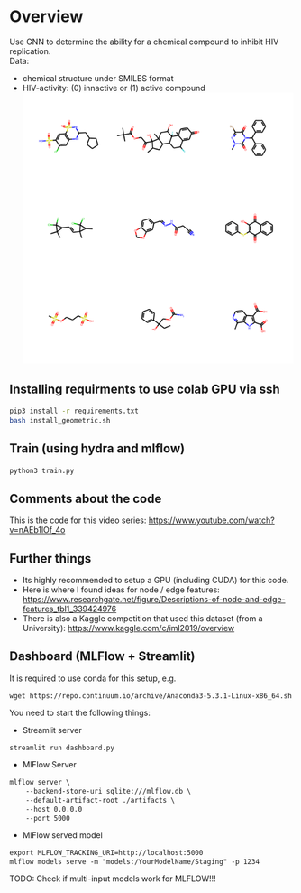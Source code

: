 # Overview
Use GNN to determine the ability for a chemical compound to inhibit HIV replication.       
Data:   
- chemical structure under SMILES format   
- HIV-activity: (0) innactive or (1) active compound
![hydra_folders](/github_images/output.png?raw=true)

## Installing requirments to use colab GPU via ssh
```bash
pip3 install -r requirements.txt
bash install_geometric.sh
```

## Train (using hydra and mlflow)
```bash
python3 train.py
```


## Comments about the code
This is the code for this video series: https://www.youtube.com/watch?v=nAEb1lOf_4o

## Further things
- Its highly recommended to setup a GPU (including CUDA) for this code. 
- Here is where I found ideas for node / edge features: https://www.researchgate.net/figure/Descriptions-of-node-and-edge-features_tbl1_339424976
- There is also a Kaggle competition that used this dataset (from a University):
https://www.kaggle.com/c/iml2019/overview

## Dashboard (MLFlow + Streamlit)
It is required to use conda for this setup, e.g.
```
wget https://repo.continuum.io/archive/Anaconda3-5.3.1-Linux-x86_64.sh
``` 

You need to start the following things:
- Streamlit server
```
streamlit run dashboard.py
```

- MlFlow Server
```
mlflow server \
    --backend-store-uri sqlite:///mlflow.db \
    --default-artifact-root ./artifacts \
    --host 0.0.0.0
    --port 5000
```

- MlFlow served model
```
export MLFLOW_TRACKING_URI=http://localhost:5000
mlflow models serve -m "models:/YourModelName/Staging" -p 1234
```

TODO: Check if multi-input models work for MLFLOW!!!
